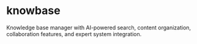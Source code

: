 # knowbase

Knowledge base manager with AI-powered search, content organization, collaboration features, and expert system integration.
